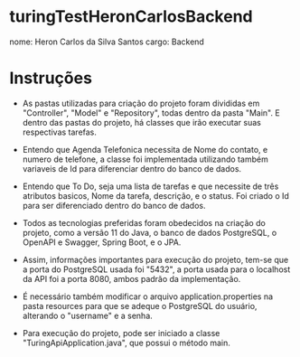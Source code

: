 # turingTestHeronCarlosBackend

nome: Heron Carlos da Silva Santos
cargo: Backend

# Instruções

* As pastas utilizadas para criação do projeto foram divididas em "Controller", "Model" e "Repository", todas dentro da pasta "Main". E dentro das pastas do projeto, há classes que irão executar suas respectivas tarefas.

* Entendo que Agenda Telefonica necessita de Nome do contato, e numero de telefone, a classe foi implementada utilizando também variaveis de Id para diferenciar dentro do banco de dados.

* Entendo que To Do, seja uma lista de tarefas e que necessite de três atributos basicos, Nome da tarefa, descrição, e o status. Foi criado o Id para ser diferenciado dentro do banco de dados.

* Todos as tecnologias preferidas foram obedecidos na criação do projeto, como a versão 11 do Java, o banco de dados PostgreSQL, o OpenAPI e Swagger, Spring Boot, e o JPA.

* Assim, informações importantes para execução do projeto, tem-se que a porta do PostgreSQL usada foi "5432", a porta usada para o localhost da API foi a porta 8080, ambos padrão da implementação.

* É necessário também modificar o arquivo application.properties na pasta resources para que se adeque o PostgreSQL do usuário, alterando o "username" e a senha.

* Para execução do projeto, pode ser iniciado a classe "TuringApiApplication.java", que possui o método main.


